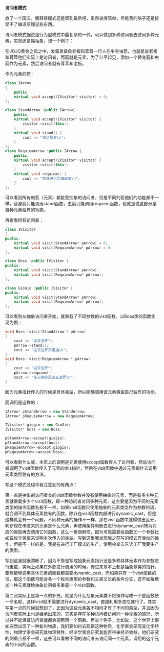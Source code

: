 **访问者模式**

放了一个国庆，解释器模式还是留到最后吧，虽然说得简单，但是我的脑子还是接受不了编译原理这些东西。

访问者模式据说是行为型模式中最复杂的一种，可以做到多种访问者去访问多种元素，实现还是靠抽象，想一个例子：

在JOJO黄金之风之中，发霉臭章鱼老板和茸茸一行人在争夺虫箭，也就是说老板和茸茸他们实际上是访问者，而箭就是元素，为了公平起见，添加一个替身箭和虫箭作为元素，然后访问者就有茸茸和老板。

作为元素的箭：

```c++
class IArrow 
{
    public:
    virtual void accept(IVisitor* visitor) = 0;
};

class StandArrow :public IArrow{
    public:
    virtual void accept(IVisitor* visitor) {
        visitor->visit(this);
    }
    virtual void stand() {
        cout << "激活替身\n";
    }
};
class RequiemArrow :public IArrow {
    public:
    virtual void accept(IVisitor* visitor) {
        visitor->visit(this);
    }
    virtual void requiem() {
        cout << "替身进化为镇魂曲\n";
    }
};
```

可以看到所有的箭（元素）都接受抽象的访问者，但是不同的箭他们的功能都不一样，替身箭只能调用stand函数，虫箭只能调用requiem函数，也就是说这部分是每种元素独有的功能。

再看看所有访问者：

```c++
class IVisitor
{
public:
	virtual void visit(StandArrow* pArrow) = 0;
	virtual void visit(RequiemArrow* pArrow) = 0;
};

class Boss :public IVisitor {
public:
	virtual void visit(StandArrow* pArrow);
	virtual void visit(RequiemArrow* pArrow);
};

class GioGio :public IVisitor {
public:
	virtual void visit(StandArrow* pArrow);
	virtual void visit(RequiemArrow* pArrow);
};
```

可以看到从抽象访问者开始，就重载了不同参数的visit函数，以Boss类的函数实现为例：

```c++
void Boss::visit(StandArrow * pArrow)
{
	cout << "迪亚波罗";
	pArrow->stand();
	cout << "迪亚波罗真走运\n";
}
void Boss::visit(RequiemArrow * pArrow)
{
	cout << "迪亚波罗";
	pArrow->requiem();
	cout << "帝王始终是迪亚波罗\n";
}
```

因为元素指针传入的时候是具体类型，所以能够调用该元素类型自己独有的功能。

而调用是这样的：

```c++
IArrow* pStandArrow = new StandArrow;
IArrow* pRequiemArrow = new RequiemArrow;

IVisitor* giogio = new GioGio;
IVisitor* boss = new Boss;

pStandArrow->accept(giogio);
pStandArrow->accept(boss);
pRequiemArrow->accept(giogio);
pRequiemArrow->accept(boss);
```
可以看到什么呢，本质上的调用是元素使用accept函数传入了访问者，然后访问者调用了visit函数传入了元素的this指针，然后在visit函数中通过元素指针去调用元素类型独有的方法。

写这个模式过程中我注意到的有两点：

第一点是抽象的访问者类的visit函数参数并没有使用抽象的元素，而是有多少种元素就重载多少个visit函数，即一种访问者访问多种元素，这主要是因为不同的元素类型的操作函数名都不一样，如果visit函数只使用抽象的元素类型作为参数的话，就会调不到具体元素独有的函数，除非在visit函数内部进行dynamic_cast，但是这样就会有一个问题，不同种元素的操作不一样，那在visit函数中就得做出区分，判断现在传进来的元素是什么元素，再使用条件判断去进行dynamic_cast转为对应的类型再去调用它的函数，这么一看很麻烦，因为可能需要给函数加一个参数比如说枚举类型来说明本次传入的类型。写到这里我发现我之前写的模式有类似的操作，但是不一样的是，我是在进行工厂模式的生产，使用枚举去告诉工厂我要生产的类型。

写到这里就很清晰了，因为不管是写成抽象元素指针还是多种具体元素作为参数进行重载，实际上如果在外部进行调用的时候，传进来基本上都是抽象基类的指针，要想能够调用具体元素的函数都需要dynamic_cast，而如果只有一个visit函数的话，那这个函数可能会多一个枚举类型的参数和又臭又长的条件分支，还不如每增加一种元素就给抽象访问者多重载一个visit函数。

第二点实际上是第一点的补充，就是为什么抽象元素类不把操作写成一个虚函数统一命名呢，这样visit就不需要进行dynamic_cast，直接利用多态性就行了。其实写第一点的时候就想到了，正因为这些元素各不相同才有了不同的类型，并且因为访问者实际上也是继承出来的，其实是存在多种访问者访问同一种元素的情况，所以并不能保证访问者就都会调用同一个函数。再举个例子，比如说，这个世界上假如突然出现了一种新的物质，我们要如何去观察这种物质，化学家会研究其化学特性，物理学家会研究其物理特性，经济学家会研究其能否带来经济效益，他们研究的侧重点都不一样，这些可以看做不同的访问者去访问同一个元素，调用的这个元素的不同的函数。

